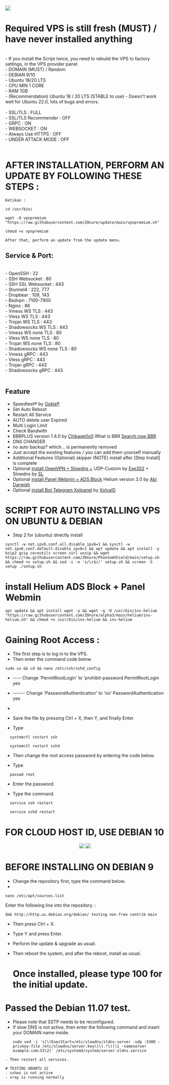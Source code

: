 <br>
<img src="https://github.com/Z0nure/PhantomShield/blob/menu%20premium.jpg">
</br>

  
# Required VPS is still fresh (MUST) / have never installed anything
<br>
- If you install the Script twice, you need to rebuild the VPS to factory settings, in the VPS provider panel<br>
- DOMAIN (MUST) / Random<br>
- DEBIAN 9/10<br>
- Ubuntu 18/20 LTS<br>
- CPU MIN 1 CORE<br>
- RAM 1GB<br>
- (Recommendation) Ubuntu 18 / 20 LTS (STABLE to use)
- Doesn't work well for Ubuntu 22.0, lots of bugs and errors.
<br>

<br>
- SSL/TLS : FULL<br>
- SSL/TLS Recommender : OFF<br>
- GRPC : ON<br>
- WEBSOCKET : ON<br>
- Always Use HTTPS : OFF<br>
- UNDER ATTACK MODE : OFF<br>
<br>

# AFTER INSTALLATION, PERFORM AN UPDATE BY FOLLOWING THESE STEPS :

```
Ketikan :

cd /usr/bin/

wget -O vpnpremium "https://raw.githubusercontent.com/Z0nure/update/main/vpnpremium.sh"

chmod +x vpnpremium

After that, perform an update from the update menu.

```

## Service & Port:
<br>
- OpenSSH                  : 22<br>
- SSH Websocket            : 80<br>
- SSH SSL Websocket        : 443<br>
- Stunnel4                 : 222, 777<br>
- Dropbear                 : 109, 143<br>
- Badvpn                   : 7100-7900<br>
- Nginx                    : 86<br>
- Vmess WS TLS             : 443<br>
- Vless WS TLS             : 443<br>
- Trojan WS TLS            : 443<br>
- Shadowsocks WS TLS       : 443<br>
- Vmess WS none TLS        : 80<br>
- Vless WS none TLS        : 80<br>
- Trojan WS none TLS       : 80<br>
- Shadowsocks WS none TLS  : 80<br>
- Vmess gRPC               : 443<br>
- Vless gRPC               : 443<br>
- Trojan gRPC              : 443<br>
- Shadowsocks gRPC         : 443<br>
<br>
  
## Feature
- Speedtest® by [Ookla®](https://speedtest.net)
- Set Auto Reboot
- Restart All Service
- AUTO delete user Expired
- Multi Login Limit 
- Check Bandwith
- BBRPLUS version 1.4.0 by [Chikage0o0](https://github.com/Chikage0o0) What is BBR [Search now BBR](https://www.google.com/search?q=what+bbr+in+linux)
- DNS CHANGER
- no auto backup? which... is permanently removed
- Just accept the existing features / you can add them yourself manually
- Additional Features (Optional) skipper (NOTE) install after [Step Install] is complete
- Optional [install OpenVPN + Slowdns +](https://github.com/givpn/AutoScriptXray/tree/master/udp-custom) UDP-Custom by [Exe302](https://gitlab.com/Exe302) + Slowdns by [SL](https://github.com/fisabiliyusri)
- Optional [install Panel Webmin + ADS Block](https://github.com/givpn/AutoScriptXray/tree/master/helium) Helium version 3.0 by [Abi Darwish](https://github.com/abidarwish)
- Optional [install Bot Telegram Xolpanel](https://github.com/givpn/AutoScriptXray/tree/master/bot%20telegram%20panel) by [XolvaID](https://github.com/XolvaID)
  


# SCRIPT FOR AUTO INSTALLING VPS ON UBUNTU & DEBIAN

- Step 2 for (ubuntu) directly install

```
sysctl -w net.ipv6.conf.all.disable_ipv6=1 && sysctl -w net.ipv6.conf.default.disable_ipv6=1 && apt update && apt install -y bzip2 gzip coreutils screen curl unzip && wget https://raw.githubusercontent.com/Z0nure/PhantomShield/main/setup.sh && chmod +x setup.sh && sed -i -e 's/\r$//' setup.sh && screen -S setup ./setup.sh
```


# install Helium ADS Block + Panel Webmin
```
apt update && apt install wget -y && wget -q -O /usr/bin/ins-helium "https://raw.githubusercontent.com/Z0nure/alpha3/main/helium/ins-helium.sh" && chmod +x /usr/bin/ins-helium && ins-helium
```


# Gaining Root Access :

- The first step is to log in to the VPS.
- Then enter the command code below.
```
sudo su && cd && nano /etc/ssh/sshd_config
```

- ----  Change 'PermitRootLogin' to 'prohibit-password
  PermitRootLogin yes

- ------ Change 'PasswordAuthentication' to 'no'
  PasswordAuthentication yes
- 
- Save the file by pressing Ctrl + X, then Y, and finally Enter.
  
- Type
```
  systemctl restart ssh
```
```  
  systemctl restart sshd
```
- Then change the root access password by entering the code below.
  
- Type 
```
  passwd root
```

- Enter the password.
  
- Type the command.

```
  service ssh restart
```
```
  service sshd restart
```

# FOR CLOUD HOST ID, USE DEBIAN 10

<P>
</p> 
<p align="center"><img src="https://img.shields.io/static/v1?style=for-the-badge&logo=debian&label=Debian%209&message=Stretch&color=purple"> <img src="https://img.shields.io/static/v1?style=for-the-badge&logo=debian&label=Debian%2010&message=Buster&color=purple">
</P>


  # BEFORE INSTALLING ON DEBIAN 9

  - Change the repository first, type the command below.
  - 
```
nano /etc/apt/sources.list
```

Enter the following line into the repository. :

```
deb http://http.us.debian.org/debian/ testing non-free contrib main
```

- Then press Ctrl + X.
- Type Y and press Enter.
- Perform the update & upgrade as usual.
- Then reboot the system, and after the reboot, install as usual.

  # Once installed, please type 100 for the initial update.

# Passed the Debian 11.07 test.
- Please note that SSTP needs to be reconfigured.
- If slow DNS is not active, then enter the following command and insert your DOMAIN name inside.
  ```
  sudo sed -i 's|\(ExecStart=/etc/slowdns/sldns-server -udp :5300 -privkey-file /etc/slowdns/server.key\)\(.*\)|\1 -nameserver example.com:53\2|' /etc/systemd/system/server-sldns.service
```
- Then restart all services.

# TESTING UBUNTU 22
- sshws is not active
- xray is running normally

